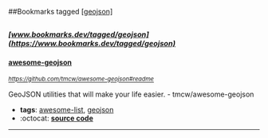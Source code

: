 ##Bookmarks tagged [[geojson]](https://www.bookmarks.dev?q=[geojson])

_<sup><sup>[www.bookmarks.dev/tagged/geojson](https://www.bookmarks.dev/tagged/geojson)</sup></sup>_
---
#### [awesome-geojson](https://github.com/tmcw/awesome-geojson#readme)
_<sup>https://github.com/tmcw/awesome-geojson#readme</sup>_

GeoJSON utilities that will make your life easier. - tmcw/awesome-geojson
* **tags**: [awesome-list](../tagged/awesome-list.md), [geojson](../tagged/geojson.md)
* :octocat: **[source code](https://github.com/tmcw/awesome-geojson#readme)**
---
